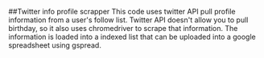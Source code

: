 ##Twitter info profile scrapper
This code uses twitter API pull profile information from a user's follow list. Twitter API doesn't allow you to pull birthday, so it also uses chromedriver to scrape that information.  The information is loaded into a indexed list that can be uploaded into a google spreadsheet using gspread.